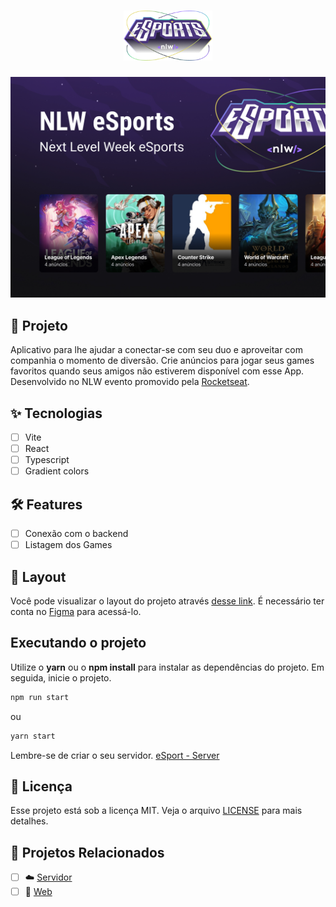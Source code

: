 <h1 align="center">
  <img alt="eSport" height="80" title="Logo" src=".github/logo.png" />
</h1>

<p align="center">
  <img alt="capa" title="Capa" src=".github/capa.jpg" />
</p>

## :iphone: Projeto

Aplicativo para lhe ajudar a conectar-se com seu duo e aproveitar com companhia o momento de diversão. Crie anúncios para jogar seus games favoritos quando seus amigos não estiverem disponível com esse App. Desenvolvido no NLW evento promovido pela [Rocketseat](https://www.rocketseat.com.br/).

## :sparkles: Tecnologias

- [ ] Vite
- [ ] React
- [ ] Typescript
- [ ] Gradient colors

## :hammer_and_wrench: Features 

- [ ] Conexão com o backend
- [ ] Listagem dos Games

## 🔖 Layout

Você pode visualizar o layout do projeto através [desse link](https://www.figma.com/community/file/1150897317533332617). É necessário ter conta no [Figma](http://figma.com/) para acessá-lo.

## Executando o projeto

Utilize o **yarn** ou o **npm install** para instalar as dependências do projeto. 
Em seguida, inicie o projeto.

```cl
npm run start
```

ou

```cl
yarn start
```

Lembre-se de criar o seu servidor. [eSport - Server](https://github.com/lucassnts963/nlw-esport-server)


## 📄 Licença

Esse projeto está sob a licença MIT. Veja o arquivo [LICENSE](LICENSE.md) para mais detalhes.

## :newspaper: Projetos Relacionados

- [ ] :cloud: [Servidor](https://github.com/lucassnts963/nlw-esport-server)
- [ ] :iphone: [Web](https://github.com/lucassnts963/nlw-esport-mobile)

<br />
